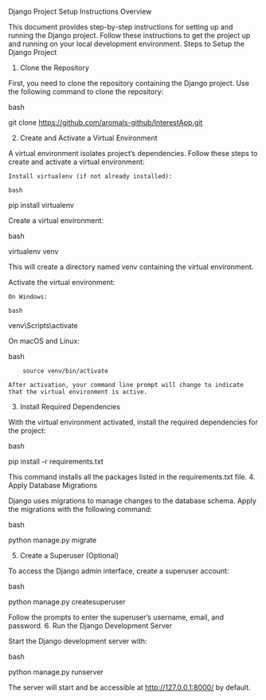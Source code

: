 Django Project Setup Instructions
Overview

This document provides step-by-step instructions for setting up and running the Django project. Follow these instructions to get the project up and running on your local development environment.
Steps to Setup the Django Project
1. Clone the Repository

First, you need to clone the repository containing the Django project. Use the following command to clone the repository:

bash

git clone https://github.com/aromals-github/InterestApp.git

2. Create and Activate a Virtual Environment

A virtual environment isolates  project’s dependencies. Follow these steps to create and activate a virtual environment:

    Install virtualenv (if not already installed):

    bash

pip install virtualenv

Create a virtual environment:

bash

virtualenv venv

This will create a directory named venv containing the virtual environment.

Activate the virtual environment:

    On Windows:

    bash

venv\Scripts\activate

On macOS and Linux:

bash

        source venv/bin/activate

    After activation, your command line prompt will change to indicate that the virtual environment is active.

3. Install Required Dependencies

With the virtual environment activated, install the required dependencies for the project:

bash

pip install -r requirements.txt

This command installs all the packages listed in the requirements.txt file.
4. Apply Database Migrations

Django uses migrations to manage changes to the database schema. Apply the migrations with the following command:

bash

python manage.py migrate

5. Create a Superuser (Optional)

To access the Django admin interface, create a superuser account:

bash

python manage.py createsuperuser

Follow the prompts to enter the superuser’s username, email, and password.
6. Run the Django Development Server

Start the Django development server with:

bash

python manage.py runserver

The server will start and be accessible at http://127.0.0.1:8000/ by default.
